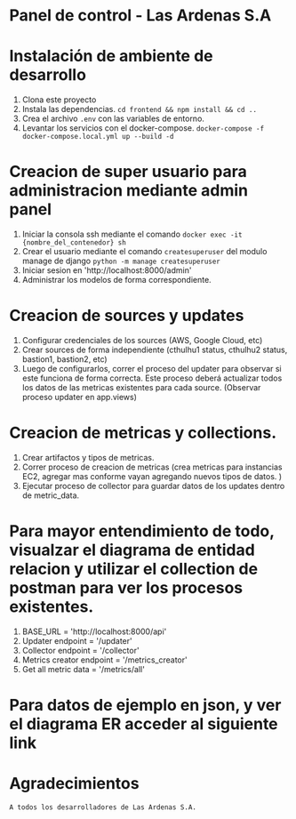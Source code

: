 # Panel de control - Las Ardenas S.A


# Instalación de ambiente de desarrollo

1. Clona este proyecto
2. Instala las dependencias.
    `cd frontend && npm install && cd ..`
3. Crea el archivo `.env` con las variables de entorno.
4. Levantar los servicios con el docker-compose.
    `docker-compose -f docker-compose.local.yml up --build -d`

# Creacion de super usuario para administracion mediante admin panel
1. Iniciar la consola ssh mediante el comando
`docker exec -it {nombre_del_contenedor} sh`
2. Crear el usuario mediante el comando `createsuperuser` del modulo manage de django
`python -m manage createsuperuser`
3. Iniciar sesion en 'http://localhost:8000/admin'
4. Administrar los modelos de forma correspondiente.

# Creacion de sources y updates
1. Configurar credenciales de los sources (AWS, Google Cloud, etc)
2. Crear sources de forma independiente (cthulhu1 status, cthulhu2 status, bastion1, bastion2, etc)
3. Luego de configurarlos, correr el proceso del updater para observar si este funciona de forma correcta.
Este proceso deberá actualizar todos los datos de las metricas existentes para cada source. (Observar proceso updater en app.views)

# Creacion de metricas y collections.
1. Crear artifactos y tipos de metricas.
2. Correr proceso de creacion de metricas (crea metricas para instancias EC2, agregar mas conforme vayan agregando nuevos tipos de datos. )
3. Ejecutar proceso de collector para guardar datos de los updates dentro de metric_data.

# Para mayor entendimiento de todo, visualzar el diagrama de entidad relacion y utilizar el collection de postman para ver los procesos existentes.
1. BASE_URL = 'http://localhost:8000/api'
2. Updater endpoint = '/updater'
3. Collector endpoint = '/collector'
4. Metrics creator endpoint = '/metrics_creator'
5. Get all metric data = '/metrics/all'


# Para datos de ejemplo en json, y ver el diagrama ER acceder al siguiente link

# Agradecimientos 

    A todos los desarrolladores de Las Ardenas S.A. 
    



